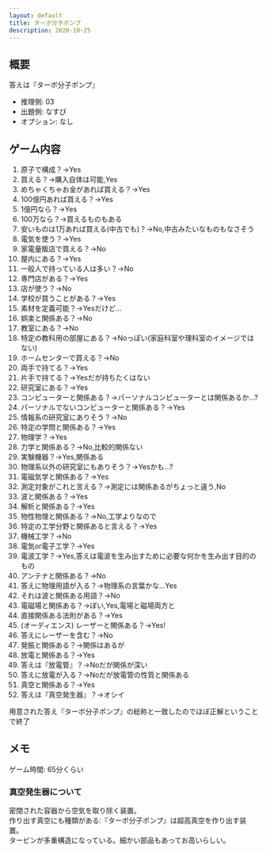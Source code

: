 ```yaml
---
layout: default
title: ターボ分子ポンプ
description: 2020-10-25
---
```


## 概要

答えは『ターボ分子ポンプ』

- 推理側: 03
- 出題側: なすび
- オプション: なし

## ゲーム内容

1. 原子で構成？→Yes
2. 買える？→購入自体は可能,Yes
3. めちゃくちゃお金があれば買える？→Yes
4. 100億円あれば買える？→Yes
5. 1億円なら？→Yes
6. 100万なら？→買えるものもある
7. 安いものは1万あれば買える(中古でも)？→No,中古みたいなものもなさそう
8. 電気を使う？→Yes
9. 家電量販店で買える？→No
10. 屋内にある？→Yes
11. 一般人で持っている人は多い？→No
12. 専門店がある？→Yes
13. 店が使う？→No
14. 学校が買うことがある？→Yes
15. 素材を定義可能？→Yesだけど…
16. 娯楽と関係ある？→No
17. 教室にある？→No
18. 特定の教科用の部屋にある？→Noっぽい(家庭科室や理科室のイメージではない)
19. ホームセンターで買える？→No
20. 両手で持てる？→Yes
21. 片手で持てる？→Yesだが持ちたくはない
22. 研究室にある？→Yes
23. コンピューターと関係ある？→パーソナルコンピューターとは関係あるか…?
24. パーソナルでないコンピューターと関係ある？→Yes
25. 情報系の研究室にありそう？→No
26. 特定の学問と関係ある？→Yes
27. 物理学？→Yes
28. 力学と関係ある？→No,比較的関係ない
29. 実験機器？→Yes,関係ある
30. 物理系以外の研究室にもありそう？→Yesかも…?
31. 電磁気学と関係ある？→Yes
32. 測定対象がこれと言える？→測定には関係あるがちょっと違う,No
33. 波と関係ある？→Yes
34. 解析と関係ある？→Yes
35. 物性物理と関係ある？→No,工学よりなので
36. 特定の工学分野と関係あると言える？→Yes
37. 機械工学？→No
38. 電気or電子工学？→Yes
39. 電波工学？→Yes,答えは電波を生み出すために必要な何かを生み出す目的のもの
40. アンテナと関係ある？→No
41. 答えに物理用語が入る？→物理系の言葉かな…Yes
42. それは波と関係ある用語？→No
43. 電磁場と関係ある？→ぽい,Yes,電場と磁場両方と
44. 直接関係ある法則がある？→Yes
45. (オーディエンス) レーザーと関係ある？→Yes!
46. 答えにレーザーを含む？→No
47. 発振と関係ある？→関係はあるが
48. 放電と関係ある？→Yes
49. 答えは『放電管』？→Noだが関係が深い
50. 答えに放電が入る？→Noだが放電管の性質と関係ある
51. 真空と関係ある？→Yes
52. 答えは『真空発生器』？→オシイ

用意された答え『ターボ分子ポンプ』の総称と一致したのでほぼ正解ということで終了

## メモ

ゲーム時間: 65分くらい

### 真空発生器について

密閉された容器から空気を取り除く装置。  
作り出す真空にも種類がある:『ターボ分子ポンプ』は超高真空を作り出す装置。  
タービンが多重構造になっている。細かい部品もあってお高いらしい。
